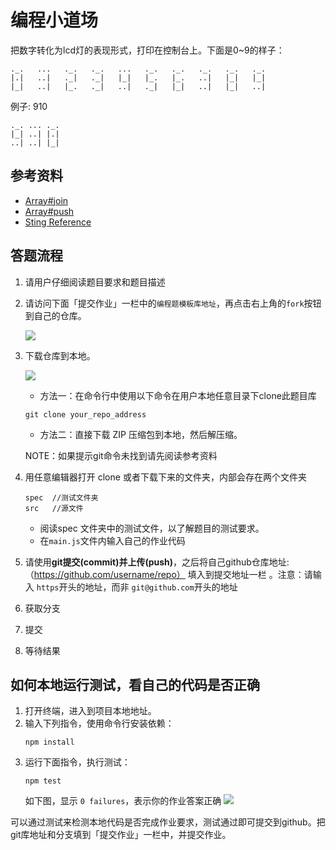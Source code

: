 # 编程小道场

把数字转化为lcd灯的表现形式，打印在控制台上。下面是0~9的样子：

    ._.   ...   ._.   ._.   ...   ._.   ._.   ._.   ._.   ._.
    |.|   ..|   ._|   ._|   |_|   |_.   |_.   ..|   |_|   |_|
    |_|   ..|   |_.   ._|   ..|   ._|   |_|   ..|   |_|   ..|


例子: 910


    ._. ... ._.
    |_| ..| |.|
    ..| ..| |_|


## 参考资料

- [Array#join](https://developer.mozilla.org/en-US/docs/Web/JavaScript/Reference/Global_Objects/Array/join?v=example)
- [Array#push](https://developer.mozilla.org/en-US/docs/Web/JavaScript/Reference/Global_Objects/Array/push?v=example)
- [Sting Reference](https://developer.mozilla.org/en-US/docs/Web/JavaScript/Reference/Global_Objects/String)

## 答题流程
1. 请用户仔细阅读题目要求和题目描述

2. 请访问下面「提交作业」一栏中的`编程题模板库地址`，再点击右上角的`fork`按钮到自己的仓库。

   ![](http://ocuwjo7n4.bkt.clouddn.com/2018-07-15-WeChatWorkScreenshot_2091b439-1282-4990-9380-9fdb88f6da66.png)

3. 下载仓库到本地。

   ![](http://ocuwjo7n4.bkt.clouddn.com/2018-07-15-WeChatWorkScreenshot_ed14ca41-f4ac-45c7-b5c7-07451a291cac.png)

   - 方法一：在命令行中使用以下命令在用户本地任意目录下clone此题目库
   ```
   git clone your_repo_address
   ```
   - 方法二：直接下载 ZIP 压缩包到本地，然后解压缩。

   NOTE：如果提示git命令未找到请先阅读参考资料

4. 用任意编辑器打开 clone 或者下载下来的文件夹，内部会存在两个文件夹
    ```
    spec  //测试文件夹
    src   //源文件
    ```
    - 阅读spec 文件夹中的测试文件，以了解题目的测试要求。
    - 在`main.js`文件内输入自己的作业代码

5. 请使用**git提交(commit)**并**上传(push)**，之后将自己github仓库地址:（https://github.com/username/repo） 填入到提交地址一栏 。注意：请输入 `https`开头的地址，而非 `git@github.com`开头的地址

6. 获取分支

7. 提交

8. 等待结果



## 如何本地运行测试，看自己的代码是否正确
1.  打开终端，进入到项目本地地址。
2. 输入下列指令，使用命令行安装依赖：
    ```
    npm install
    ```
3. 运行下面指令，执行测试：
    ```
    npm test
    ```
    如下图，显示 `0 failures`，表示你的作业答案正确
    ![](http://ocuwjo7n4.bkt.clouddn.com/2018-07-26-083013.png)

可以通过测试来检测本地代码是否完成作业要求，测试通过即可提交到github。把git库地址和分支填到「提交作业」一栏中，并提交作业。

